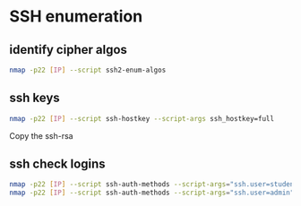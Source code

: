 # SSH enumeration

## identify cipher algos
```bash
nmap -p22 [IP] --script ssh2-enum-algos
```

## ssh keys
```bash
nmap -p22 [IP] --script ssh-hostkey --script-args ssh_hostkey=full
```
Copy the ssh-rsa

## ssh check logins
```bash
nmap -p22 [IP] --script ssh-auth-methods --script-args="ssh.user=student"
nmap -p22 [IP] --script ssh-auth-methods --script-args="ssh.user=admin"
```
